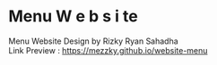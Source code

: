# Menu W e b s i te
Menu Website Design by Rizky Ryan Sahadha <br>
Link Preview : https://mezzky.github.io/website-menu
